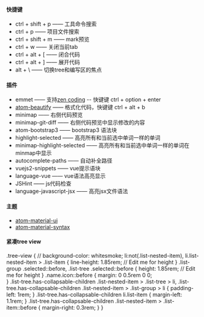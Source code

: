#### 快捷键
 * ctrl + shift + p  ——  工具命令搜索
 * ctrl + p  ——  项目文件搜索
 * ctrl + shift + m  ——  mark预览
 * ctrl + w  ——  关闭当前tab
 * ctrl + alt + [  ——  闭合代码
 * ctrl + alt + ]  ——  展开代码
 * alt + \  ——  切换tree和编写区的焦点

#### 插件
 * emmet —— 支持[zen coding](http://www.w3cplus.com/tools/emmet-cheat-sheet.html) -- 快键键 ctrl + option + enter
 * [atom-beautify](https://atom.io/packages/atom-beautify) —— 格式化代码，快键键 ctrl + alt + b
 * minimap —— 右侧代码预览
 * minimap-git-diff —— 右侧代码预览中显示修改的内容
 * atom-bootstrap3 —— bootstrap3 语法块
 * highlight-selected —— 高亮所有和当前选中单词一样的单词
 * minimap-highlight-selected —— 高亮所有和当前选中单词一样的单词在minmap中显示
 * autocomplete-paths —— 自动补全路径
 * vuejs2-snippets —— vue提示语块
 * language-vue —— vue语法高亮显示
 * JSHint  —— js代码检查
 * language-javascript-jsx —— 高亮jsx文件语法

#### 主题
 * [atom-material-ui](https://atom.io/themes/atom-material-ui)
 * [atom-material-syntax](https://atom.io/themes/atom-material-syntax)

#### 紧凑tree view
.tree-view {
  // background-color: whitesmoke;
  li:not(.list-nested-item), li.list-nested-item > .list-item {
    line-height: 1.85rem; // Edit me for height
  }
  .list-group .selected::before, .list-tree .selected::before {
    height: 1.85rem; // Edit me for height
  }
  .name.icon::before {
    margin: 0 0.5rem 0 0;    
  }
  .list-tree.has-collapsable-children .list-nested-item > .list-tree > li,
  .list-tree.has-collapsable-children .list-nested-item > .list-group > li {
    padding-left: 1rem;
  }
  .list-tree.has-collapsable-children li.list-item {
    margin-left: 1.1rem;
  }
  .list-tree.has-collapsable-children .list-nested-item > .list-item::before {
    margin-right: 0.3rem;
  }
}
